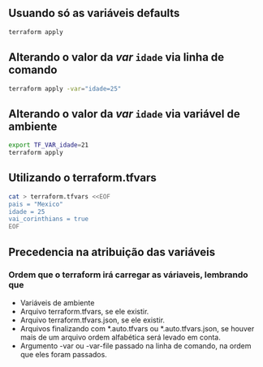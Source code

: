 ## Usuando só as variáveis defaults
``` bash
terraform apply
```

## Alterando o valor da _var_ `idade` via linha de comando
``` bash
terraform apply -var="idade=25"
```

## Alterando o valor da _var_ `idade` via variável de ambiente
``` bash
export TF_VAR_idade=21
terraform apply
```

## Utilizando o terraform.tfvars
``` bash
cat > terraform.tfvars <<EOF
pais = "Mexico"
idade = 25
vai_corinthians = true
EOF
```

## Precedencia na atribuição das variáveis

### Ordem que o terraform irá carregar as váriaveis, lembrando que 
- Variáveis de ambiente
- Arquivo terraform.tfvars, se ele existir.
- Arquivo terraform.tfvars.json, se ele existir.
- Arquivos finalizando com *.auto.tfvars ou *.auto.tfvars.json, se houver mais de um arquivo ordem alfabética será levado em conta.
- Argumento -var ou -var-file passado na linha de comando, na ordem que eles foram passados.
